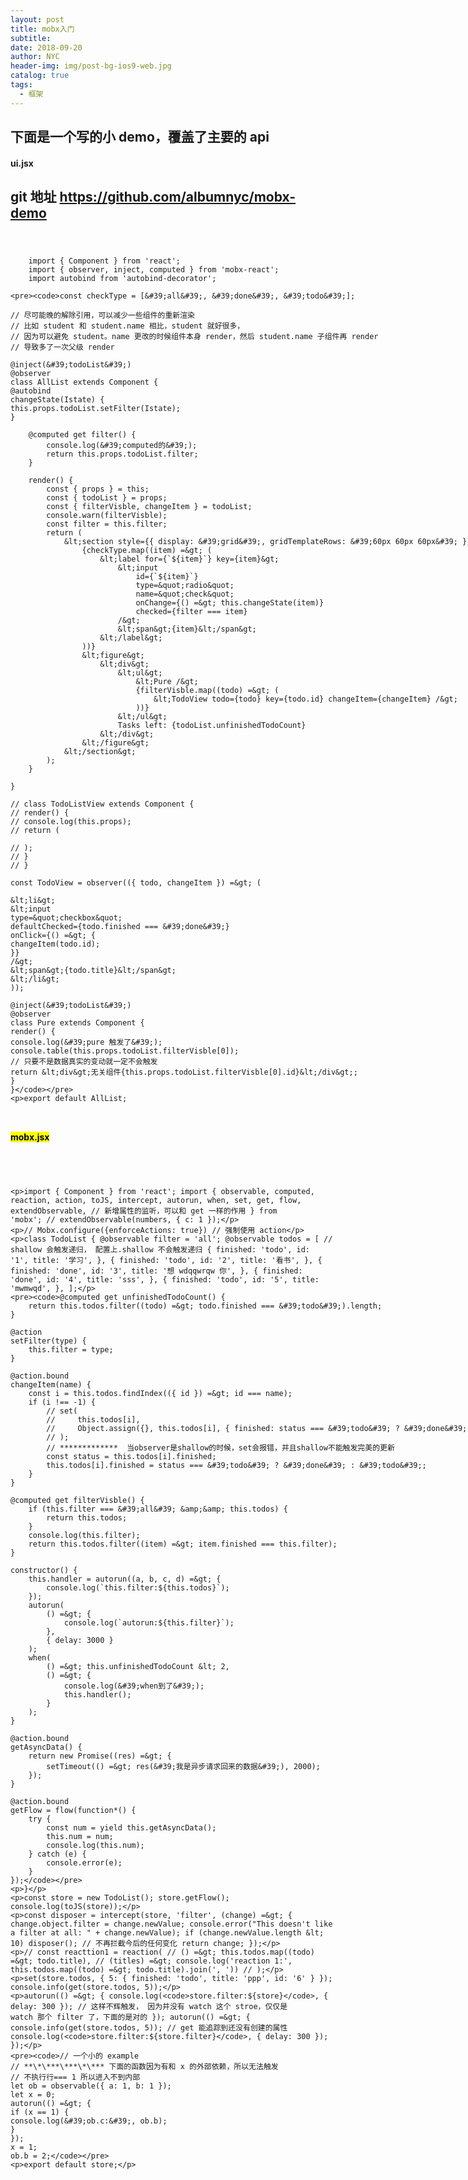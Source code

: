 ```yaml
---
layout: post
title: mobx入门
subtitle:
date: 2018-09-20
author: NYC
header-img: img/post-bg-ios9-web.jpg
catalog: true
tags:
  - 框架
---
```


## 下面是一个写的小 demo，覆盖了主要的 api

#### ui.jsx

## git 地址 https://github.com/albumnyc/mobx-demo

<code>
<xmp>
    import { Component } from 'react';
    import { observer, inject, computed } from 'mobx-react';
    import autobind from 'autobind-decorator';

    const checkType = ['all', 'done', 'todo'];

    // 尽可能晚的解除引用，可以减少一些组件的重新渲染
    // 比如 student 和 student.name 相比，student 就好很多，
    // 因为可以避免 student。name 更改的时候组件本身 render，然后 student.name 子组件再 render
    // 导致多了一次父级 render

    @inject('todoList')
    @observer
    class AllList extends Component {
    @autobind
    changeState(Istate) {
    this.props.todoList.setFilter(Istate);
    }

        @computed get filter() {
            console.log('computed的');
            return this.props.todoList.filter;
        }

        render() {
            const { props } = this;
            const { todoList } = props;
            const { filterVisble, changeItem } = todoList;
            console.warn(filterVisble);
            const filter = this.filter;
            return (
                <section style={{ display: 'grid', gridTemplateRows: '60px 60px 60px' }}>
                    {checkType.map((item) => (
                        <label for={`${item}`} key={item}>
                            <input
                                id={`${item}`}
                                type="radio"
                                name="check"
                                onChange={() => this.changeState(item)}
                                checked={filter === item}
                            />
                            <span>{item}</span>
                        </label>
                    ))}
                    <figure>
                        <div>
                            <ul>
                                <Pure />
                                {filterVisble.map((todo) => (
                                    <TodoView todo={todo} key={todo.id} changeItem={changeItem} />
                                ))}
                            </ul>
                            Tasks left: {todoList.unfinishedTodoCount}
                        </div>
                    </figure>
                </section>
            );
        }

    }

    // class TodoListView extends Component {
    // render() {
    // console.log(this.props);
    // return (

    // );
    // }
    // }

    const TodoView = observer(({ todo, changeItem }) => (

    <li>
    <input
    type="checkbox"
    defaultChecked={todo.finished === 'done'}
    onClick={() => {
    changeItem(todo.id);
    }}
    />
    <span>{todo.title}</span>
    </li>
    ));

    @inject('todoList')
    @observer
    class Pure extends Component {
    render() {
    console.log('pure 触发了');
    console.table(this.props.todoList.filterVisble[0]);
    // 只要不是数据真实的变动就一定不会触发
    return <div>无关组件{this.props.todoList.filterVisble[0].id}</div>;
    }
    }

export default AllList;
</xmp>
</code>

#### <mark>mobx.jsx</mark>

<code>
<xmp>

import { Component } from 'react';
import {
observable,
computed,
reaction,
action,
toJS,
intercept,
autorun,
when,
set,
get,
flow,
extendObservable, // 新增属性的监听，可以和 get 一样的作用
} from 'mobx';
// extendObservable(numbers, { c: 1 });

// Mobx.configure({enforceActions: true})
// 强制使用 action

class TodoList {
@observable filter = 'all';
@observable todos = [
// shallow 会触发递归， 配置上.shallow 不会触发递归
{
finished: 'todo',
id: '1',
title: '学习',
},
{
finished: 'todo',
id: '2',
title: '看书',
},
{
finished: 'done',
id: '3',
title: '想 wdqqwrqw 你',
},
{
finished: 'done',
id: '4',
title: 'sss',
},
{
finished: 'todo',
id: '5',
title: 'mwmwqd',
},
];

    @computed get unfinishedTodoCount() {
        return this.todos.filter((todo) => todo.finished === 'todo').length;
    }

    @action
    setFilter(type) {
        this.filter = type;
    }

    @action.bound
    changeItem(name) {
        const i = this.todos.findIndex(({ id }) => id === name);
        if (i !== -1) {
            // set(
            //     this.todos[i],
            //     Object.assign({}, this.todos[i], { finished: status === 'todo' ? 'done' : 'todo' })
            // );
            // *************  当observer是shallow的时候，set会报错，并且shallow不能触发完美的更新
            const status = this.todos[i].finished;
            this.todos[i].finished = status === 'todo' ? 'done' : 'todo';
        }
    }

    @computed get filterVisble() {
        if (this.filter === 'all' && this.todos) {
            return this.todos;
        }
        console.log(this.filter);
        return this.todos.filter((item) => item.finished === this.filter);
    }

    constructor() {
        this.handler = autorun((a, b, c, d) => {
            console.log(`this.filter:${this.todos}`);
        });
        autorun(
            () => {
                console.log(`autorun:${this.filter}`);
            },
            { delay: 3000 }
        );
        when(
            () => this.unfinishedTodoCount < 2,
            () => {
                console.log('when到了');
                this.handler();
            }
        );
    }

    @action.bound
    getAsyncData() {
        return new Promise((res) => {
            setTimeout(() => res('我是异步请求回来的数据'), 2000);
        });
    }

    @action.bound
    getFlow = flow(function*() {
        try {
            const num = yield this.getAsyncData();
            this.num = num;
            console.log(this.num);
        } catch (e) {
            console.error(e);
        }
    });

}

const store = new TodoList();
store.getFlow();
console.log(toJS(store));

const disposer = intercept(store, 'filter', (change) => {
change.object.filter = change.newValue;
console.error("This doesn't like a filter at all: " + change.newValue);
if (change.newValue.length < 10) disposer(); // 不再拦截今后的任何变化
return change;
});

// const reacttion1 = reaction(
// () => this.todos.map((todo) => todo.title),
// (titles) => console.log('reaction 1:', this.todos.map((todo) => todo.title).join(', '))
// );

set(store.todos, { 5: { finished: 'todo', title: 'ppp', id: '6' } });
console.info(get(store.todos, 5));

autorun(() => {
console.log(`store.filter:${store}`, { delay: 300 });
// 这样不辉触发， 因为并没有 watch 这个 stroe，仅仅是 watch 那个 filter 了，下面的是对的
});
autorun(() => {
console.info(get(store.todos, 5)); // get 能追踪到还没有创建的属性
console.log(`store.filter:${store.filter}`, { delay: 300 });
});

    // 一个小的 example
    // **\*\***\***\*\*** 下面的函数因为有和 x 的外部依赖，所以无法触发
    // 不执行行=== 1 所以进入不到内部
    let ob = observable({ a: 1, b: 1 });
    let x = 0;
    autorun(() => {
    if (x == 1) {
    console.log('ob.c:', ob.b);
    }
    });
    x = 1;
    ob.b = 2;

export default store;

</xmp>
</code>
